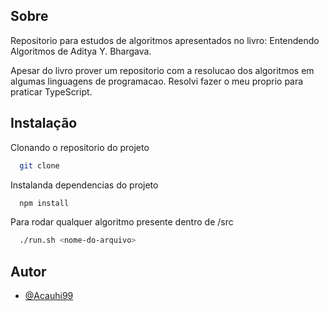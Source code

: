 ## Sobre

Repositorio para estudos de algoritmos apresentados no livro: Entendendo Algoritmos de Aditya Y. Bhargava.

Apesar do livro prover um repositorio com a resolucao dos algoritmos em algumas linguagens de programacao. Resolvi fazer o meu proprio para praticar TypeScript.

## Instalação

Clonando o repositorio do projeto

```bash
  git clone
```

Instalanda dependencias do projeto

```bash
  npm install
```

Para rodar qualquer algoritmo presente dentro de /src

```bash
  ./run.sh <nome-do-arquivo>
```

## Autor

- [@Acauhi99](https://github.com/Acauhi99)

